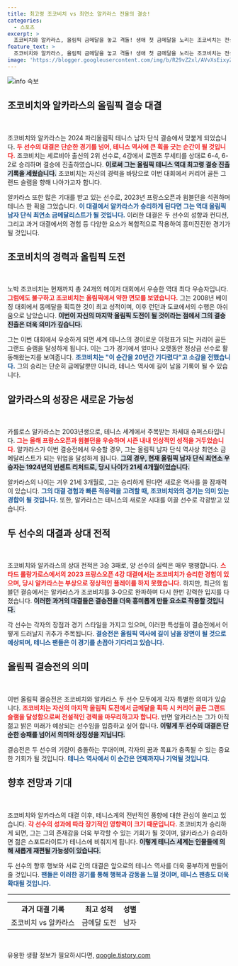 ```yaml
---
title: 최고령 조코비치 vs 최연소 알카라스 전율의 결승!
categories:
  - 스포츠
excerpt: >
  조코비치와 알카라스, 올림픽 금메달을 놓고 격돌! 생애 첫 금메달을 노리는 조코비치는 전설의 기회. 과연 가장 빠른 올림픽 역사를 쓸 슈퍼스타는 누구일까? 클릭해서 확인하세요!
feature_text: >
  조코비치와 알카라스, 올림픽 금메달을 놓고 격돌! 생애 첫 금메달을 노리는 조코비치는 전설의 기회. 과연 가장 빠른 올림픽 역사를 쓸 슈퍼스타는 누구일까? 클릭해서 확인하세요!
image: 'https://blogger.googleusercontent.com/img/b/R29vZ2xl/AVvXsEixyZcFfHzMRdzZMjFBmAUKJYCLCGyLL1o632UiGVXcaFdKo_bkvkuCioo0uUKlGfBVcT3P84aROyZIXSBEx3Aw5nCQ3pTgDom1WDC4m8eifvWiAmWEEVb4x6G_l8C0QH225ldMjyaFvpxGEBGNO37VmDTDMHGhJPq73UglMfDca1-0aw/s1600/blogspot.png'
---
```


<p><img src="https://blogger.googleusercontent.com/img/b/R29vZ2xl/AVvXsEixyZcFfHzMRdzZMjFBmAUKJYCLCGyLL1o632UiGVXcaFdKo_bkvkuCioo0uUKlGfBVcT3P84aROyZIXSBEx3Aw5nCQ3pTgDom1WDC4m8eifvWiAmWEEVb4x6G_l8C0QH225ldMjyaFvpxGEBGNO37VmDTDMHGhJPq73UglMfDca1-0aw/s1600/blogspot.png" alt="info 속보" /></p>

<h2 data-ke-size="size26">조코비치와 알카라스의 올림픽 결승 대결</h2>

<p data-ke-size="size16">&nbsp;</p>

<p>조코비치와 알카라스는 2024 파리올림픽 테니스 남자 단식 결승에서 맞붙게 되었습니다. <b><span style="color: #ee2323;">두 선수의 대결은 단순한 경기를 넘어, 테니스 역사에 큰 획을 긋는 순간이 될 것입니다.</span></b> 조코비치는 세르비아 출신의 2위 선수로, 4강에서 로렌초 무세티를 상대로 6-4, 6-2로 승리하며 결승에 진출하였습니다. <b><span style="background-color: #21538527;">이로써 그는 올림픽 테니스 역대 최고령 결승 진출 기록을 세웠습니다.</span></b> 조코비치는 자신의 경력을 바탕으로 이번 대회에서 커리어 골든 그랜드 슬램을 향해 나아가고자 합니다.</p>

<p>알카라스 또한 많은 기대를 받고 있는 선수로, 2023년 프랑스오픈과 윔블던을 석권하며 테니스 한 획을 그었습니다. <b><span style="color: #1a5490;">이 대결에서 알카라스가 승리하게 된다면 그는 역대 올림픽 남자 단식 최연소 금메달리스트가 될 것입니다.</span></b> 이러한 대결은 두 선수의 성향과 컨디션, 그리고 과거 대결에서의 경험 등 다양한 요소가 복합적으로 작용하여 흥미진진한 경기가 될 것입니다.</p>

<h2 data-ke-size="size26">조코비치의 경력과 올림픽 도전</h2>

<p data-ke-size="size16">&nbsp;</p>

<p>노박 조코비치는 현재까지 총 24개의 메이저 대회에서 우승한 역대 최다 우승자입니다. <b><span style="color: #ee2323;">그럼에도 불구하고 조코비치는 올림픽에서 약한 면모를 보였습니다.</span></b> 그는 2008년 베이징 대회에서 동메달을 획득한 것이 최고 성적이며, 이후 런던과 도쿄에서의 수행은 아쉬움으로 남았습니다. <b><span style="background-color: #21538527;">이번이 자신의 마지막 올림픽 도전이 될 것이라는 점에서 그의 결승 진출은 더욱 의미가 깊습니다.</span></b></p>

<p>그는 이번 대회에서 우승하게 되면 세계 테니스의 경이로운 이정표가 되는 커리어 골든 그랜드 슬램을 달성하게 됩니다. 이는 그가 경기에서 얼마나 오랫동안 정상급 선수로 활동해왔는지를 보여줍니다. <b><span style="color: #1a5490;">조코비치는 "이 순간을 20년간 기다렸다"고 소감을 전했습니다.</span></b> 그의 승리는 단순히 금메달뿐만 아니라, 테니스 역사에 길이 남을 기록이 될 수 있습니다.</p>

<h2 data-ke-size="size26">알카라스의 성장은 새로운 가능성</h2>

<p data-ke-size="size16">&nbsp;</p>

<p>카를로스 알카라스는 2003년생으로, 테니스 세계에서 주목받는 차세대 슈퍼스타입니다. <b><span style="color: #ee2323;">그는 올해 프랑스오픈과 윔블던을 우승하며 시즌 내내 인상적인 성적을 거두었습니다.</span></b> 알카라스가 이번 결승전에서 우승할 경우, 그는 올림픽 남자 단식 역사상 최연소 금메달리스트가 되는 위업을 달성하게 됩니다. <b><span style="background-color: #21538527;">그의 경우, 현재 올림픽 남자 단식 최연소 우승자는 1924년의 빈센트 리처드로, 당시 나이가 21세 4개월이었습니다.</span></b></p>

<p>알카라스의 나이는 겨우 21세 3개월로, 그는 승리하게 된다면 새로운 역사를 쓸 잠재력이 있습니다. <b><span style="color: #1a5490;">그의 대결 경험과 빠른 적응력을 고려할 때, 조코비치와의 경기는 의미 있는 경합이 될 것입니다.</span></b> 또한, 알카라스는 테니스의 새로운 시대를 이끌 선수로 각광받고 있습니다.</p>

<h2 data-ke-size="size26">두 선수의 대결과 상대 전적</h2>

<p data-ke-size="size16">&nbsp;</p>

<p>조코비치와 알카라스의 상대 전적은 3승 3패로, 양 선수의 실력은 매우 팽팽합니다. <b><span style="color: #ee2323;">스타드 롤랑가로스에서의 2023 프랑스오픈 4강 대결에서는 조코비치가 승리한 경험이 있으며, 당시 알카라스는 부상으로 정상적인 플레이를 하지 못했습니다.</span></b> 하지만, 최근의 윔블던 결승에서는 알카라스가 조코비치를 3-0으로 완파하며 다시 한번 강력한 입지를 다졌습니다. <b><span style="background-color: #21538527;">이러한 과거의 대결들은 결승전을 더욱 흥미롭게 만들 요소로 작용할 것입니다.</span></b></p>

<p>각 선수는 각자의 장점과 경기 스타일을 가지고 있으며, 이러한 특성들이 결승전에서 어떻게 드러날지 귀추가 주목됩니다. <b><span style="color: #1a5490;">결승전은 올림픽 역사에 길이 남을 장면이 될 것으로 예상되며, 테니스 팬들은 이 경기를 손꼽아 기다리고 있습니다.</span></b></p>

<h2 data-ke-size="size26">올림픽 결승전의 의미</h2>

<p data-ke-size="size16">&nbsp;</p>

<p>이번 올림픽 결승전은 조코비치와 알카라스 두 선수 모두에게 각자 특별한 의미가 있습니다. <b><span style="color: #ee2323;">조코비치는 자신의 마지막 올림픽 도전에서 금메달을 획득 시 커리어 골든 그랜드 슬램을 달성함으로써 전설적인 경력을 마무리하고자 합니다.</span></b> 반면 알카라스는 그가 아직 젊고 밝은 미래가 예상되는 선수임을 입증하고 싶어 합니다. <b><span style="background-color: #21538527;">이렇게 두 선수의 대결은 단순한 승패를 넘어서 의미와 상징성을 지닙니다.</span></b></p>

<p>결승전은 두 선수의 기량이 충돌하는 무대이며, 각자의 꿈과 목표가 충족될 수 있는 중요한 기회가 될 것입니다. <b><span style="color: #1a5490;">테니스 역사에서 이 순간은 언제까지나 기억될 것입니다.</span></b></p>

<h2 data-ke-size="size26">향후 전망과 기대</h2>

<p data-ke-size="size16">&nbsp;</p>

<p>조코비치와 알카라스의 대결 이후, 테니스계의 전반적인 풍향에 대한 관심이 쏠리고 있습니다. <b><span style="color: #ee2323;">각 선수의 성과에 따라 장기적인 영향력이 크기 때문입니다.</span></b> 조코비치가 승리하게 되면, 그는 그의 존재감을 더욱 부각할 수 있는 기회가 될 것이며, 알카라스가 승리하면 젊은 스포트라이트가 테니스에 비춰지게 됩니다. <b><span style="background-color: #21538527;">이렇게 테니스 세계는 인물들에 의해 새롭게 재편될 가능성이 있습니다.</span></b></p>

<p>두 선수의 향후 행보와 서로 간의 대결은 앞으로의 테니스 역사를 더욱 풍부하게 만들어 줄 것입니다. <b><span style="color: #1a5490;">팬들은 이러한 경기를 통해 행복과 감동을 느낄 것이며, 테니스 팬층도 더욱 확대될 것입니다.</span></b></p>

<hr style="border: 1px solid #ccc;"/>

<table style="width: 100%;">
<tbody>
<tr>
<td style="text-align: center; height: 17px;"><b>과거 대결 기록</b></td>
<td style="text-align: center; height: 17px;"><b>최고 성적</b></td>
<td style="text-align: center; height: 17px;"><b>성별</b></td>
</tr>
<tr>
<td style="text-align: center; height: 17px;">조코비치 vs 알카라스</td>
<td style="text-align: center; height: 17px;">금메달 도전</td>
<td style="text-align: center; height: 17px;">남자</td>
</tr>
</tbody>
</table>

<p data-ke-size="size16">&nbsp;</p>
유용한 생활 정보가 필요하시다면, <a href="https://qoogle.tistory.com" rel="dofollow">qoogle.tistory.com</a>


